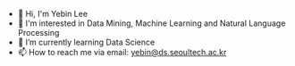 
- 👋 Hi, I'm Yebin Lee
- 👀 I'm interested in Data Mining, Machine Learning and Natural Language Processing
- 🌱 I’m currently learning Data Science
- 📫 How to reach me via email: yebin@ds.seoultech.ac.kr
